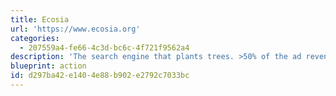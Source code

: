 ```yaml
---
title: Ecosia
url: 'https://www.ecosia.org'
categories:
  - 207559a4-fe66-4c3d-bc6c-4f721f9562a4
description: 'The search engine that plants trees. >50% of the ad revenue goes directly to planting trees.'
blueprint: action
id: d297ba42-e140-4e88-b902-e2792c7033bc
---
```

